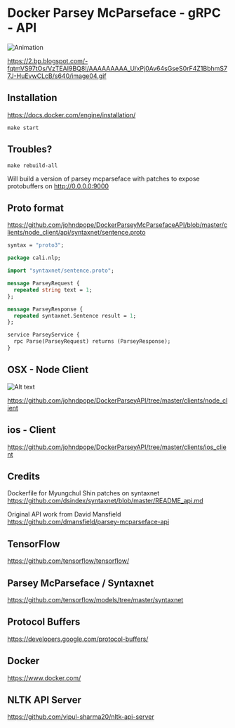 # Docker Parsey McParseface - gRPC - API

![Animation](https://cdn2.tnwcdn.com/wp-content/blogs.dir/1/files/2016/05/looping-parser.gif "Parsing in Action")



https://2.bp.blogspot.com/-fqtmVS97tOs/VzTEAI9BQ8I/AAAAAAAAA_U/xPj0Av64sGseS0rF4Z1BbhmS77J-HuEvwCLcB/s640/image04.gif



## Installation
https://docs.docker.com/engine/installation/

```
make start
```

## Troubles? 
```
make rebuild-all
```
 
Will build a version of parsey mcparseface with patches to expose protobuffers  on http://0.0.0.0:9000


## Proto format
https://github.com/johndpope/DockerParseyMcParsefaceAPI/blob/master/clients/node_client/api/syntaxnet/sentence.proto

```protobuf
syntax = "proto3";

package cali.nlp;

import "syntaxnet/sentence.proto";

message ParseyRequest {
  repeated string text = 1;
};

message ParseyResponse {
  repeated syntaxnet.Sentence result = 1;
};

service ParseyService {
  rpc Parse(ParseyRequest) returns (ParseyResponse);
}
```



## OSX - Node Client
![Alt text](https://raw.githubusercontent.com/johndpope/DockerParseyAPI/master/images/node_results.png "Node JS client")

https://github.com/johndpope/DockerParseyAPI/tree/master/clients/node_client


## ios - Client
https://github.com/johndpope/DockerParseyAPI/tree/master/clients/ios_client



## Credits
Dockerfile for Myungchul Shin patches on syntaxnet
https://github.com/dsindex/syntaxnet/blob/master/README_api.md

Original API work from David Mansfield
https://github.com/dmansfield/parsey-mcparseface-api




## TensorFlow   
https://github.com/tensorflow/tensorflow/

## Parsey McParseface / Syntaxnet   
https://github.com/tensorflow/models/tree/master/syntaxnet

## Protocol Buffers   
https://developers.google.com/protocol-buffers/

## Docker   
https://www.docker.com/


## NLTK API Server   
https://github.com/vipul-sharma20/nltk-api-server


